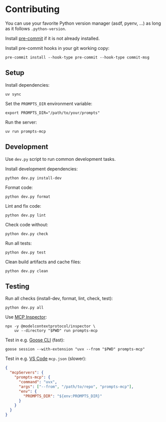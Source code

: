 # Contributing

You can use your favorite Python version manager (asdf, pyenv, ...) as long
as it follows `.python-version`.

Install [pre-commit](https://pre-commit.com/) if it is not already installed.

Install pre-commit hooks in your git working copy:

    pre-commit install --hook-type pre-commit --hook-type commit-msg

## Setup

Install dependencies:

    uv sync

Set the `PROMPTS_DIR` environment variable:

    export PROMPTS_DIR="/path/to/your/prompts"

Run the server:

    uv run prompts-mcp

## Development

Use `dev.py` script to run common development tasks.

Install development dependencies:

    python dev.py install-dev

Format code:

    python dev.py format

Lint and fix code:

    python dev.py lint

Check code without:

    python dev.py check

Run all tests:

    python dev.py test

Clean build artifacts and cache files:

    python dev.py clean

## Testing

Run all checks (install-dev, format, lint, check, test):

    python dev.py all

Use [MCP Inspector](https://modelcontextprotocol.io/docs/tools/inspector):

    npx -y @modelcontextprotocol/inspector \
        uv --directory "$PWD" run prompts-mcp

Test in e.g. [Goose CLI](https://block.github.io/goose/docs/quickstart) (fast):

    goose session --with-extension "uvx --from "$PWD" prompts-mcp"

Test in e.g. [VS Code](https://code.visualstudio.com/docs/copilot/customization/mcp-servers) `mcp.json` (slower):

```json
{
  "mcpServers": {
    "prompts-mcp": {
      "command": "uvx",
      "args": ["--from", "/path/to/repo", "prompts-mcp"],
      "env": {
        "PROMPTS_DIR": "${env:PROMPTS_DIR}"
      }
    }
  }
}
```
